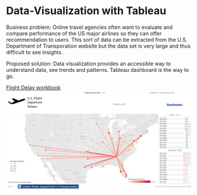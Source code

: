 # Data-Visualization with Tableau
Business problem: Online travel agencies often want to evaluate and compare performance of the US major airlines so they can offer recommendation to users. This sort of data can be extracted from the U.S. Department of Transporation website but the data set is very large and thus difficult to see insights.

Proposed solution: Data visualization provides an accessible way to understand data, see trends and patterns. Tableau dashboard is the way to go.

[Flight Delay workbook](https://www.dropbox.com/s/df3d9c5deuin1ja/Flight%20Delays.twbx?dl=0)
![Image of the dashboard](https://github.com/hai-dong-pham/hai-dong-pham.github.io/blob/master/assets/Flight%20Delay/Departures.png)
